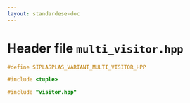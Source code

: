 ```yaml
---
layout: standardese-doc
---
```


# Header file `multi_visitor.hpp`

``` cpp
#define SIPLASPLAS_VARIANT_MULTI_VISITOR_HPP 

#include <tuple>

#include "visitor.hpp"
```
